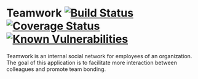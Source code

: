 Teamwork 
[![Build Status](https://travis-ci.com/miami78/Teamwork-backend.svg?branch=development)](https://travis-ci.com/miami78/Teamwork-backend) 
[![Coverage Status](https://coveralls.io/repos/github/miami78/Teamwork-backend/badge.svg?branch=master)](https://coveralls.io/github/miami78/Teamwork-backend?branch=master)
[![Known Vulnerabilities](https://snyk.io/test/github/{miami78}/{https://github.com/miami78/Teamwork-backend.git/development}/badge.svg)](https://snyk.io/test/github/{miami78}/{https://github.com/miami78/Teamwork-backend.git/development})
========
Teamwork is an internal social network for employees of an organization. The goal of this application is to facilitate more interaction between colleagues and promote team bonding.

